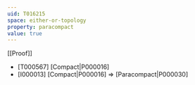 ```yaml
---
uid: T016215
space: either-or-topology
property: paracompact
value: true
---
```

[[Proof]]

* [T000567] [Compact|P000016]
* [I000013] [Compact|P000016] => [Paracompact|P000030]

